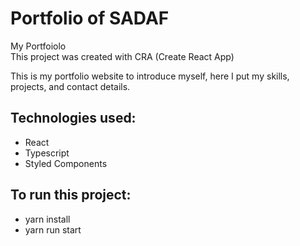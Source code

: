 
# Portfolio of SADAF
<a link="https://portfolio-2025-murex-five.vercel.app/">
My Portfoiolo 
</a>
<br/>
This project was created with CRA (Create React App)

This is my portfolio website to introduce myself, here I put my skills, projects, and contact details.

## Technologies used:

- React
- Typescript
- Styled Components

## To run this project:

- yarn install
- yarn run start
